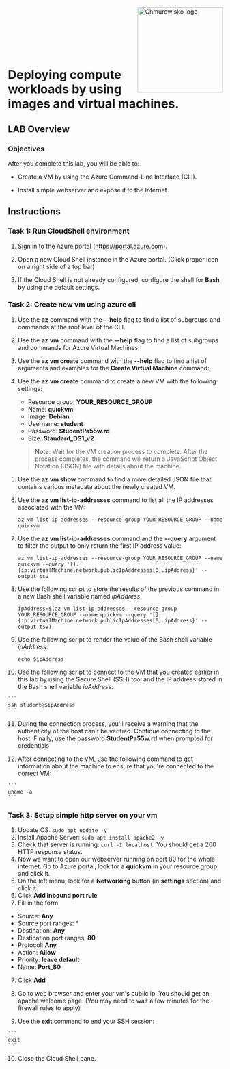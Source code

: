<img src="../../../img/logo.png" alt="Chmurowisko logo" width="200" align="right">
<br><br>
<br><br>
<br><br>

# Deploying compute workloads by using images and virtual machines.

## LAB Overview

### Objectives

After you complete this lab, you will be able to:

-   Create a VM by using the Azure Command-Line Interface (CLI).

-   Install simple webserver and expose it to the Internet

## Instructions

### Task 1: Run CloudShell environment


1.  Sign in to the Azure portal (<https://portal.azure.com>).

2.  Open a new Cloud Shell instance in the Azure portal. (Click proper icon on a right side of a top bar)

3.  If the Cloud Shell is not already configured, configure the shell for **Bash** by using the default settings.

### Task 2: Create new vm using azure cli

1.  Use the **az** command with the **\-\-help** flag to find a list of subgroups and commands at the root level of the CLI.

2.  Use the **az vm** command with the **\-\-help** flag to find a list of subgroups and commands for Azure Virtual Machines:

3.  Use the **az vm create** command with the **\-\-help** flag to find a list of arguments and examples for the **Create Virtual Machine** command:

4.  Use the **az vm create** command to create a new VM with the following settings:
    
    -	Resource group: **YOUR_RESOURCE_GROUP**
    -	Name: **quickvm**
    -	Image: **Debian**
    -	Username: **student**
    -	Password: **StudentPa55w.rd** 
    -   Size: **Standard_DS1_v2**

    > **Note**: Wait for the VM creation process to complete. After the process completes, the command will return a JavaScript Object Notation (JSON) file with details about the machine.

5.  Use the **az vm show** command to find a more detailed JSON file that contains various metadata about the newly created VM.

6.  Use the **az vm list-ip-addresses** command to list all the IP addresses associated with the VM:

    ```
    az vm list-ip-addresses --resource-group YOUR_RESOURCE_GROUP --name quickvm
    ```

7.  Use the **az vm list-ip-addresses** command and the **\-\-query** argument to filter the output to only return the first IP address value:

    ```
    az vm list-ip-addresses --resource-group YOUR_RESOURCE_GROUP --name quickvm --query '[].{ip:virtualMachine.network.publicIpAddresses[0].ipAddress}' --output tsv
    ```

8.  Use the following script to store the results of the previous command in a new Bash shell variable named *ipAddress*:

    ```
    ipAddress=$(az vm list-ip-addresses --resource-group YOUR_RESOURCE_GROUP --name quickvm --query '[].{ip:virtualMachine.network.publicIpAddresses[0].ipAddress}' --output tsv)
    ```

9.  Use the following script to render the value of the Bash shell variable *ipAddress*:

    ```
    echo $ipAddress
    ```

10.  Use the following script to connect to the VM that you created earlier in this lab by using the Secure Shell (SSH) tool and the IP address stored in the Bash shell variable *ipAddress*:

    ```
    ssh student@$ipAddress
    ```

11.  During the connection process, you'll receive a warning that the authenticity of the host can't be verified. Continue connecting to the host. Finally, use the password **StudentPa55w.rd** when prompted for credentials

12.  After connecting to the VM, use the following command to get information about the machine to ensure that you're connected to the correct VM:

    ```
    uname -a
    ```

### Task 3: Setup simple http server on your vm

1. Update OS: `sudo apt update -y`
2. Install Apache Server: `sudo apt install apache2 -y`
3. Check that server is running: `curl -I localhost`. You should get a 200 HTTP response status.
4. Now we want to open our webserver running on port 80 for the whole internet. Go to Azure portal, look for a **quickvm** in your resource group and click it. 
5. On the left menu, look for a **Networking** button (in **settings** section) and click it.
6. Click **Add inbound port rule**
7. Fill in the form:
- Source: **Any**
- Source port ranges: *
- Destination: **Any**
- Destination port ranges: **80**
- Protocol: **Any**
- Action: **Allow**
- Priority: **leave default**
- Name: **Port_80**

7. Click **Add**
8. Go to web browser and enter your vm's public ip. You should get an apache welcome page. (You may need to wait a few minutes for the firewall rules to apply)

9.   Use the **exit** command to end your SSH session:

    ```
    exit
    ```

10. Close the Cloud Shell pane.
